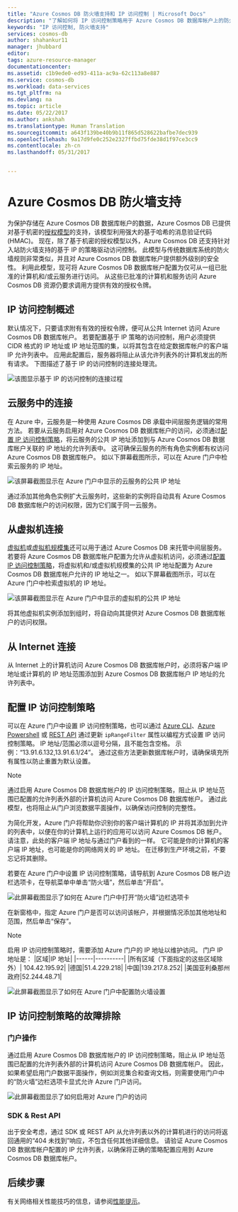 ```yaml
---
title: "Azure Cosmos DB 防火墙支持和 IP 访问控制 | Microsoft Docs"
description: "了解如何将 IP 访问控制策略用于 Azure Cosmos DB 数据库帐户上的防火墙支持。"
keywords: "IP 访问控制, 防火墙支持"
services: cosmos-db
author: shahankur11
manager: jhubbard
editor: 
tags: azure-resource-manager
documentationcenter: 
ms.assetid: c1b9ede0-ed93-411a-ac9a-62c113a8e887
ms.service: cosmos-db
ms.workload: data-services
ms.tgt_pltfrm: na
ms.devlang: na
ms.topic: article
ms.date: 05/22/2017
ms.author: ankshah
ms.translationtype: Human Translation
ms.sourcegitcommit: a643f139be40b9b11f865d528622bafbe7dec939
ms.openlocfilehash: 9a17d9fe0c252e2327ffbd75fde38d1f97ce3cc9
ms.contentlocale: zh-cn
ms.lasthandoff: 05/31/2017


---
```

# <a name="azure-cosmos-db-firewall-support"></a>Azure Cosmos DB 防火墙支持
为保护存储在 Azure Cosmos DB 数据库帐户的数据，Azure Cosmos DB 已提供对基于机密的[授权模型](https://msdn.microsoft.com/library/azure/dn783368.aspx)的支持，该模型利用强大的基于哈希的消息验证代码 (HMAC)。 现在，除了基于机密的授权模型以外，Azure Cosmos DB 还支持针对入站防火墙支持的基于 IP 的策略驱动访问控制。 此模型与传统数据库系统的防火墙规则非常类似，并且对 Azure Cosmos DB 数据库帐户提供额外级别的安全性。 利用此模型，现可将 Azure Cosmos DB 数据库帐户配置为仅可从一组已批准的计算机和/或云服务进行访问。 从这些已批准的计算机和服务访问 Azure Cosmos DB 资源仍要求调用方提供有效的授权令牌。

## <a name="ip-access-control-overview"></a>IP 访问控制概述
默认情况下，只要请求附有有效的授权令牌，便可从公共 Internet 访问 Azure Cosmos DB 数据库帐户。 若要配置基于 IP 策略的访问控制，用户必须提供 CIDR 格式的 IP 地址或 IP 地址范围的集，以将其包含在给定数据库帐户的客户端 IP 允许列表中。 应用此配置后，服务器将阻止从该允许列表外的计算机发出的所有请求。  下图描述了基于 IP 的访问控制的连接处理流。

![该图显示基于 IP 的访问控制的连接过程](./media/firewall-support/firewall-support-flow.png)

## <a name="connections-from-cloud-services"></a>云服务中的连接
在 Azure 中，云服务是一种使用 Azure Cosmos DB 承载中间层服务逻辑的常用方法。 若要从云服务启用对 Azure Cosmos DB 数据库帐户的访问，必须通过[配置 IP 访问控制策略](#configure-ip-policy)，将云服务的公共 IP 地址添加到与 Azure Cosmos DB 数据库帐户关联的 IP 地址的允许列表中。  这可确保云服务的所有角色实例都有权访问 Azure Cosmos DB 数据库帐户。 如以下屏幕截图所示，可以在 Azure 门户中检索云服务的 IP 地址。

![该屏幕截图显示在 Azure 门户中显示的云服务的公共 IP 地址](./media/firewall-support/public-ip-addresses.png)

通过添加其他角色实例扩大云服务时，这些新的实例将自动具有 Azure Cosmos DB 数据库帐户的访问权限，因为它们属于同一云服务。

## <a name="connections-from-virtual-machines"></a>从虚拟机连接
[虚拟机](https://azure.microsoft.com/services/virtual-machines/)或[虚拟机规模集](../virtual-machine-scale-sets/virtual-machine-scale-sets-overview.md)还可以用于通过 Azure Cosmos DB 来托管中间层服务。  若要将 Azure Cosmos DB 数据库帐户配置为允许从虚拟机访问，必须通过[配置 IP 访问控制策略](#configure-ip-policy)，将虚拟机和/或虚拟机规模集的公共 IP 地址配置为 Azure Cosmos DB 数据库帐户允许的 IP 地址之一。 如以下屏幕截图所示，可以在 Azure 门户中检索虚拟机的 IP 地址。

![该屏幕截图显示在 Azure 门户中显示的虚拟机的公共 IP 地址](./media/firewall-support/public-ip-addresses-dns.png)

将其他虚拟机实例添加到组时，将自动向其提供对 Azure Cosmos DB 数据库帐户的访问权限。

## <a name="connections-from-the-internet"></a>从 Internet 连接
从 Internet 上的计算机访问 Azure Cosmos DB 数据库帐户时，必须将客户端 IP 地址或计算机的 IP 地址范围添加到 Azure Cosmos DB 数据库帐户 IP 地址的允许列表中。 

## <a id="configure-ip-policy"></a>配置 IP 访问控制策略
可以在 Azure 门户中设置 IP 访问控制策略，也可以通过 [Azure CLI](cli-samples.md)、[Azure Powershell](powershell-samples.md) 或 [REST API](https://msdn.microsoft.com/library/azure/dn781481.aspx) 通过更新 `ipRangeFilter` 属性以编程方式设置 IP 访问控制策略。 IP 地址/范围必须以逗号分隔，且不能包含空格。 示例：“13.91.6.132,13.91.6.1/24”。 通过这些方法更新数据库帐户时，请确保填充所有属性以防止重置为默认设置。

> [!NOTE]
> 通过启用 Azure Cosmos DB 数据库帐户的 IP 访问控制策略，阻止从 IP 地址范围已配置的允许列表外部的计算机访问 Azure Cosmos DB 数据库帐户。 通过此模型，也将阻止从门户浏览数据平面操作，以确保访问控制的完整性。

为简化开发，Azure 门户将帮助你识别你的客户端计算机的 IP 并将其添加到允许的列表中，以便在你的计算机上运行的应用可以访问 Azure Cosmos DB 帐户。 请注意，此处的客户端 IP 地址与通过门户看到的一样。 它可能是你的计算机的客户端 IP 地址，也可能是你的网络网关的 IP 地址。 在迁移到生产环境之前，不要忘记将其删除。

若要在 Azure 门户中设置 IP 访问控制策略，请导航到 Azure Cosmos DB 帐户边栏选项卡，在导航菜单中单击“防火墙”，然后单击“开启”。 

![此屏幕截图显示了如何在 Azure 门户中打开“防火墙”边栏选项卡](./media/firewall-support/azure-portal-firewall.png)

在新窗格中，指定 Azure 门户是否可以访问该帐户，并根据情况添加其他地址和范围，然后单击“保存”。  

> [!NOTE]
> 启用 IP 访问控制策略时，需要添加 Azure 门户的 IP 地址以维护访问。 门户 IP 地址是：
> |区域|IP 地址|
> |------|----------|
> |所有区域（下面指定的这些区域除外）| 104.42.195.92|
> |德国|51.4.229.218|
> |中国|139.217.8.252|
> |美国亚利桑那州政府|52.244.48.71|
>

![此屏幕截图显示了如何在 Azure 门户中配置防火墙设置](./media/firewall-support/azure-portal-firewall-configure.png)

## <a name="troubleshooting-the-ip-access-control-policy"></a>IP 访问控制策略的故障排除
### <a name="portal-operations"></a>门户操作
通过启用 Azure Cosmos DB 数据库帐户的 IP 访问控制策略，阻止从 IP 地址范围已配置的允许列表外部的计算机访问 Azure Cosmos DB 数据库帐户。 因此，如果希望启用门户数据平面操作，例如浏览集合和查询文档，则需要使用门户中的“防火墙”边栏选项卡显式允许 Azure 门户访问。 

![此屏幕截图显示了如何启用对 Azure 门户的访问](./media/firewall-support/azure-portal-access-firewall.png)

### <a name="sdk--rest-api"></a>SDK & Rest API
出于安全考虑，通过 SDK 或 REST API 从允许列表以外的计算机进行的访问将返回通用的“404 未找到”响应，不包含任何其他详细信息。 请验证 Azure Cosmos DB 数据库帐户配置的 IP 允许列表，以确保将正确的策略配置应用到 Azure Cosmos DB 数据库帐户。

## <a name="next-steps"></a>后续步骤
有关网络相关性能技巧的信息，请参阅[性能提示](performance-tips.md)。


